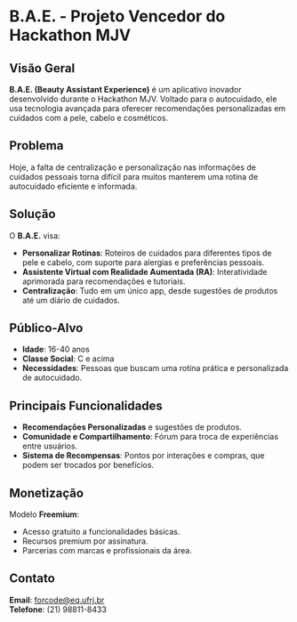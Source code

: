 # B.A.E. - Projeto Vencedor do Hackathon MJV

## Visão Geral

**B.A.E. (Beauty Assistant Experience)** é um aplicativo inovador desenvolvido durante o Hackathon MJV. Voltado para o autocuidado, ele usa tecnologia avançada para oferecer recomendações personalizadas em cuidados com a pele, cabelo e cosméticos.

## Problema

Hoje, a falta de centralização e personalização nas informações de cuidados pessoais torna difícil para muitos manterem uma rotina de autocuidado eficiente e informada.

## Solução

O **B.A.E.** visa:
- **Personalizar Rotinas**: Roteiros de cuidados para diferentes tipos de pele e cabelo, com suporte para alergias e preferências pessoais.
- **Assistente Virtual com Realidade Aumentada (RA)**: Interatividade aprimorada para recomendações e tutoriais.
- **Centralização**: Tudo em um único app, desde sugestões de produtos até um diário de cuidados.

## Público-Alvo

- **Idade**: 16-40 anos
- **Classe Social**: C e acima
- **Necessidades**: Pessoas que buscam uma rotina prática e personalizada de autocuidado.

## Principais Funcionalidades

- **Recomendações Personalizadas** e sugestões de produtos.
- **Comunidade e Compartilhamento**: Fórum para troca de experiências entre usuários.
- **Sistema de Recompensas**: Pontos por interações e compras, que podem ser trocados por benefícios.

## Monetização

Modelo **Freemium**:
- Acesso gratuito a funcionalidades básicas.
- Recursos premium por assinatura.
- Parcerias com marcas e profissionais da área.

## Contato

**Email**: forcode@eq.ufrj.br  
**Telefone**: (21) 98811-8433
